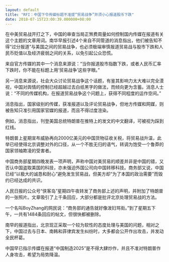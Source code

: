 ```yaml
---
layout: default
title: "RFI：中国下令传媒标题不准提“贸易战争”并须小心报道股币下跌"
date: 2018-07-15T23:00:39.000000+08:00
---
```


在中美贸易战开打之下，中国的审查当局正煞费周量如何控制国内传媒在报道有关这个主题的文章用词。南华早报引述4个来自不同管道的消息指出，他们被告知不得“过分报道”与美国之间的贸易战争，也必须极端审慎报道贸易战与股市下跌和人民币贬值以及经济疲弱之间的关系，以免引起公众恐慌。

来自官方传媒的其中一个消息来源说：“当你报道股市指数下跌，或者人民币汇率下跌时，你不能在标题上用‘贸易战争’这些字眼。”

另一消息来源说，社会大众讨论贸易战争这个话题，有鉴其影响力太大难以完全漠视，中国对舆情的控制已经超越过去白纸黑字的做法，而倾向更为含蓄。消息人士说：“不同的传媒机构，在报道贸易战争这个问题上，获得不同程度的运作空间。”

消息指出，国家级别的传媒，获准报道以及评论贸易战争，但地方传媒和网媒，则被告知只准引用国家官媒的报道，而且不得过度渲染。

例如，消息指出，刊登美国总统特朗普在推特上的发文的中文翻译，可被视为踩到红线。

特朗普上星期宣布威胁再向2000亿美元的中国货物征收关税，将贸易战升温，此举已经使得北京调整对外的口径，从一个不胜无归的语气，转调为饱受一个鲁莽的国家领袖欺凌的受害者。

中国商务部星期四晚发表一项声明，声称中国对美贸易的顺差并非是中国的错，又否认中国盗取美国的科技，亦未强迫外国公司向中国转移科技。商务部又说，中国已经“以极大的诚恳和耐心”避免发生贸易战，但美方却“为了本国的政治需要”而毁约已经达成的共识。

人民日报的公众号“侠客岛”星期四午夜转发了商务部上述的声明，并附加了特朗普的一张照片。文章吸引了上千条回应，大部分都是批评北京处理贸易战的方法。

一个名叫BoyZhang的网民说：“商务部的通告就好像泼妇骂街。”到了星期五下午，一共有1484条回应的帖文，但很快都被删除。

南早的报道指出，北京现正采取一个较为软性的态度处理与美国的问题，相对之下，中国过去与日本、南韩和菲律宾发生纠纷时，大多都会公开作出攻击，并发动全民杯葛。

中国早已指示传媒在报道“中国制造2025”是不得大肆炒作，并且不准对特朗普作人身攻击，希望为局势降温。

